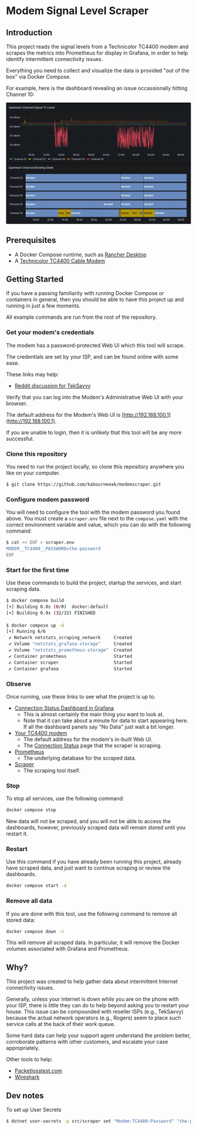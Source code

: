 # Modem Signal Level Scraper

## Introduction

This project reads the signal levels from a Technicolor TC4400 modem
and scrapes the metrics into Prometheus for display in Grafana,
in order to help identify intermittent connectivity issues.

Everything you need to collect and visualize the data is provided "out of the box"
via Docker Compose.

For example, here is the dashboard revealing an issue occassionally hitting Channel 10:

![Partial bonding event](./docs/partial-bonding.png)

## Prerequisites

- A Docker Compose runtime, such as [Rancher Desktop](https://rancherdesktop.io/)
- A [Technicolor TC4400 Cable Modem](https://www.canadacomputers.com/product_info.php?cPath=27_1059&item_id=231043&language=en)

## Getting Started

If you have a passing familiarity with running Docker Compose or containers in general,
then you should be able to have this project up and running in just a few moments.

All example commands are run from the root of the repository.

### Get your modem's credentials

The modem has a password-protected Web UI which this tool will scrape.

The credentials are set by your ISP,
and can be found online with some ease.

These links may help:

- [Reddit discussion for TekSavvy](https://old.reddit.com/r/teksavvy/comments/j283mt/cant_access_tc4400_admin_page/)

Verify that you can log into the Modem's Administrative Web UI with your browser.

The default address for the Modem's Web UI is [http://192.168.100.1](http://192.168.100.1).

If you are unable to login,
then it is unlikely that this tool will be any more successful.

### Clone this repository

You need to run the project locally,
so clone this repository anywhere you like on your computer.

```sh
$ git clone https://github.com/kabourneeak/modemscraper.git
```

### Configure modem password

You will need to configure the tool with the modem password you found above.
You must create a `scraper.env` file next to the `compose.yaml`
with the correct environment variable and value,
which you can do with the following command:

```sh
$ cat << EOF > scraper.env
MODEM__TC4400__PASSWORD=the-password
EOF
```

### Start for the first time

Use these commands to build the project,
startup the services,
and start scraping data.

```sh
$ docker compose build
[+] Building 0.0s (0/0)  docker:default
[+] Building 0.9s (32/32) FINISHED     

$ docker compose up -d
[+] Running 6/6
 ✔ Network netstats_scraping_network     Created
 ✔ Volume "netstats_grafana-storage"     Created
 ✔ Volume "netstats_prometheus-storage"  Created
 ✔ Container prometheus                  Started
 ✔ Container scraper                     Started     
 ✔ Container grafana                     Started
```

### Observe

Once running, use these links to see what the project is up to.

- [Connection Status Dashboard in Grafana](http://localhost:3000/d/edttjjhaqguf4b/connection-status?orgId=1)
  - This is almost certainly the main thing you want to look at.
  - Note that it can take about a minute for data to start appearing here.
    If all the dashboard panels say "No Data" just wait a bit longer.
- [Your TC4400 modem](http://192.168.100.1)
  - The default address for the modem's in-built Web UI.
  - The [Connection Status](http://192.168.100.1/cmconnectionstatus.html) page that the scraper is scraping.
- [Prometheus](http://localhost:9090)
  - The underlying database for the scraped data.
- [Scraper](http://localhost:8080/metrics)
  - The scraping tool itself.

### Stop

To stop all services, use the following command:

```sh
docker compose stop
```

New data will not be scraped,
and you will not be able to access the dashboards,
however, previously scraped data will remain stored until you restart it.

### Restart

Use this command if you have already been running this project,
already have scraped data,
and just want to continue scraping
or review the dashboards.

```sh
docker compose start -d
```

### Remove all data

If you are done with this tool,
use the following command to remove all stored data:

```sh
docker compose down -v
```

This will remove all scraped data.
In particular, it will remove the Docker volumes associated with Grafana and Prometheus.

## Why?

This project was created to help gather data about intermittent Internet connectivity issues.

Generally, unless your internet is down _while_ you are on the phone with your ISP,
there is little they can do to help beyond asking you to restart your house.
This issue can be compounded with reseller ISPs (e.g., TekSavvy)
because the actual network operators (e.g., Rogers) seem to place such service calls
at the back of their work queue.

Some hard data can help your support agent understand the problem better,
corroborate patterns with other customers,
and escalate your case appropriately.

Other tools to help:

- [Packetlosstest.com](https://packetlosstest.com/)
- [Wireshark](https://www.wireshark.org/)

## Dev notes

To set up User Secrets

```sh
$ dotnet user-secrets -p src/scraper set "Modem:TC4400:Password" "the-password"
```
